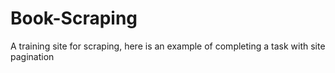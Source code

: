 # Book-Scraping
A training site for scraping, here is an example of completing a task with site pagination
